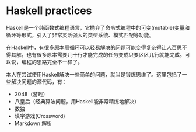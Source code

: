 # Haskell practices

Haskell是一个纯函数式编程语言，它抛弃了命令式编程中的可变(mutable)变量和循环等形式，引入了非常灵活强大的类型系统、模式匹配等功能。

在Haskell中，有很多原本用循环可以轻易解决的问题可能变得复杂得让人百思不得其解，也有很多原本需要几十行才能完成的任务变成只要区区几行就能完成。可以说，编程的思路完全不一样了。

本人在尝试使用Haskell解决一些简单的问题，就当是锻炼思维了。这里包括了一些解决问题的源代码，有：
- 2048（游戏）
- 八皇后（经典算法问题，用Haskell能非常精炼地解决）
- 数独
- 填字游戏(Crossword)
- Markdown 解析


